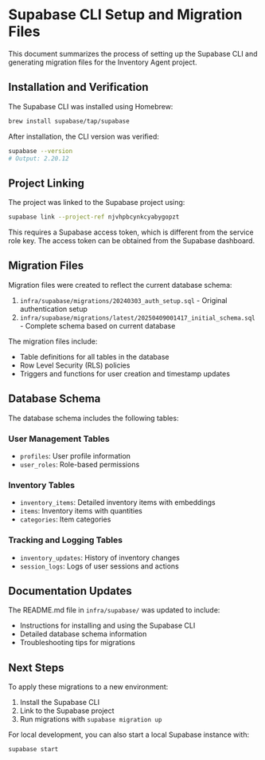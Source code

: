 # Supabase CLI Setup and Migration Files

This document summarizes the process of setting up the Supabase CLI and generating migration files for the Inventory Agent project.

## Installation and Verification

The Supabase CLI was installed using Homebrew:

```bash
brew install supabase/tap/supabase
```

After installation, the CLI version was verified:

```bash
supabase --version
# Output: 2.20.12
```

## Project Linking

The project was linked to the Supabase project using:

```bash
supabase link --project-ref njvhpbcynkcyabygopzt
```

This requires a Supabase access token, which is different from the service role key. The access token can be obtained from the Supabase dashboard.

## Migration Files

Migration files were created to reflect the current database schema:

1. `infra/supabase/migrations/20240303_auth_setup.sql` - Original authentication setup
2. `infra/supabase/migrations/latest/20250409001417_initial_schema.sql` - Complete schema based on current database

The migration files include:

- Table definitions for all tables in the database
- Row Level Security (RLS) policies
- Triggers and functions for user creation and timestamp updates

## Database Schema

The database schema includes the following tables:

### User Management Tables
- `profiles`: User profile information
- `user_roles`: Role-based permissions

### Inventory Tables
- `inventory_items`: Detailed inventory items with embeddings
- `items`: Inventory items with quantities
- `categories`: Item categories

### Tracking and Logging Tables
- `inventory_updates`: History of inventory changes
- `session_logs`: Logs of user sessions and actions

## Documentation Updates

The README.md file in `infra/supabase/` was updated to include:
- Instructions for installing and using the Supabase CLI
- Detailed database schema information
- Troubleshooting tips for migrations

## Next Steps

To apply these migrations to a new environment:

1. Install the Supabase CLI
2. Link to the Supabase project
3. Run migrations with `supabase migration up`

For local development, you can also start a local Supabase instance with:

```bash
supabase start
```
